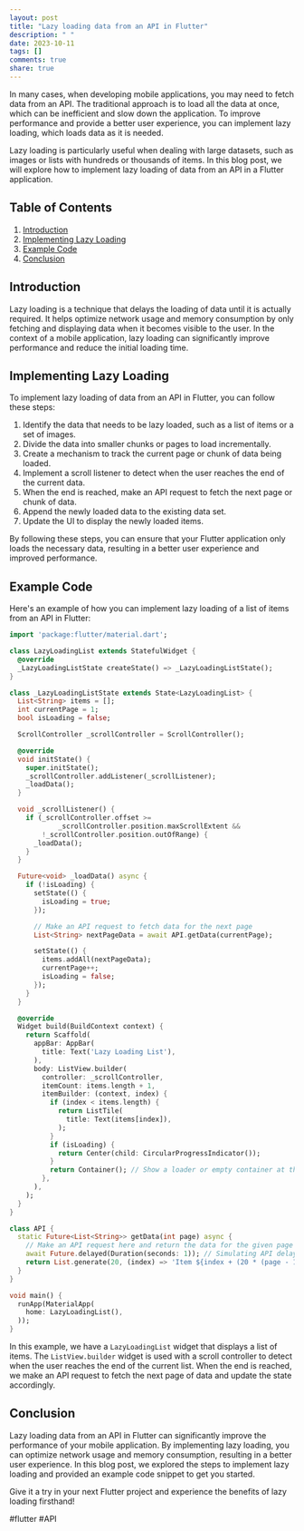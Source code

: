 ```yaml
---
layout: post
title: "Lazy loading data from an API in Flutter"
description: " "
date: 2023-10-11
tags: []
comments: true
share: true
---
```


In many cases, when developing mobile applications, you may need to fetch data from an API. The traditional approach is to load all the data at once, which can be inefficient and slow down the application. To improve performance and provide a better user experience, you can implement lazy loading, which loads data as it is needed.

Lazy loading is particularly useful when dealing with large datasets, such as images or lists with hundreds or thousands of items. In this blog post, we will explore how to implement lazy loading of data from an API in a Flutter application.

## Table of Contents

1. [Introduction](#introduction)
2. [Implementing Lazy Loading](#implementing-lazy-loading)
3. [Example Code](#example-code)
4. [Conclusion](#conclusion)

## Introduction

Lazy loading is a technique that delays the loading of data until it is actually required. It helps optimize network usage and memory consumption by only fetching and displaying data when it becomes visible to the user. In the context of a mobile application, lazy loading can significantly improve performance and reduce the initial loading time.

## Implementing Lazy Loading

To implement lazy loading of data from an API in Flutter, you can follow these steps:

1. Identify the data that needs to be lazy loaded, such as a list of items or a set of images.
2. Divide the data into smaller chunks or pages to load incrementally.
3. Create a mechanism to track the current page or chunk of data being loaded.
4. Implement a scroll listener to detect when the user reaches the end of the current data.
5. When the end is reached, make an API request to fetch the next page or chunk of data.
6. Append the newly loaded data to the existing data set.
7. Update the UI to display the newly loaded items.

By following these steps, you can ensure that your Flutter application only loads the necessary data, resulting in a better user experience and improved performance.

## Example Code

Here's an example of how you can implement lazy loading of a list of items from an API in Flutter:

```dart
import 'package:flutter/material.dart';

class LazyLoadingList extends StatefulWidget {
  @override
  _LazyLoadingListState createState() => _LazyLoadingListState();
}

class _LazyLoadingListState extends State<LazyLoadingList> {
  List<String> items = [];
  int currentPage = 1;
  bool isLoading = false;

  ScrollController _scrollController = ScrollController();

  @override
  void initState() {
    super.initState();
    _scrollController.addListener(_scrollListener);
    _loadData();
  }

  void _scrollListener() {
    if (_scrollController.offset >=
            _scrollController.position.maxScrollExtent &&
        !_scrollController.position.outOfRange) {
      _loadData();
    }
  }

  Future<void> _loadData() async {
    if (!isLoading) {
      setState(() {
        isLoading = true;
      });

      // Make an API request to fetch data for the next page
      List<String> nextPageData = await API.getData(currentPage);

      setState(() {
        items.addAll(nextPageData);
        currentPage++;
        isLoading = false;
      });
    }
  }

  @override
  Widget build(BuildContext context) {
    return Scaffold(
      appBar: AppBar(
        title: Text('Lazy Loading List'),
      ),
      body: ListView.builder(
        controller: _scrollController,
        itemCount: items.length + 1,
        itemBuilder: (context, index) {
          if (index < items.length) {
            return ListTile(
              title: Text(items[index]),
            );
          }
          if (isLoading) {
            return Center(child: CircularProgressIndicator());
          }
          return Container(); // Show a loader or empty container at the end
        },
      ),
    );
  }
}

class API {
  static Future<List<String>> getData(int page) async {
    // Make an API request here and return the data for the given page
    await Future.delayed(Duration(seconds: 1)); // Simulating API delay
    return List.generate(20, (index) => 'Item ${index + (20 * (page - 1))}');
  }
}

void main() {
  runApp(MaterialApp(
    home: LazyLoadingList(),
  ));
}
```

In this example, we have a `LazyLoadingList` widget that displays a list of items. The `ListView.builder` widget is used with a scroll controller to detect when the user reaches the end of the current list. When the end is reached, we make an API request to fetch the next page of data and update the state accordingly.

## Conclusion

Lazy loading data from an API in Flutter can significantly improve the performance of your mobile application. By implementing lazy loading, you can optimize network usage and memory consumption, resulting in a better user experience. In this blog post, we explored the steps to implement lazy loading and provided an example code snippet to get you started.

Give it a try in your next Flutter project and experience the benefits of lazy loading firsthand!

#flutter #API